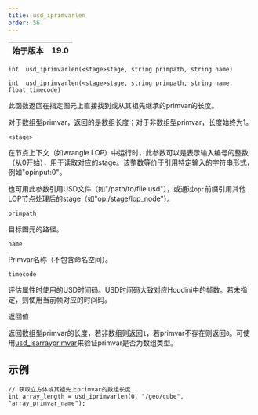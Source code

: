 ```yaml
---
title: usd_iprimvarlen
order: 56
---
```

| 始于版本 | 19.0 |
| --- | --- |

`int  usd_iprimvarlen(<stage>stage, string primpath, string name)`

`int  usd_iprimvarlen(<stage>stage, string primpath, string name, float timecode)`

此函数返回在指定图元上直接找到或从其祖先继承的primvar的长度。

对于数组型primvar，返回的是数组长度；对于非数组型primvar，长度始终为1。

`<stage>`

在节点上下文（如wrangle LOP）中运行时，此参数可以是表示输入编号的整数（从0开始），用于读取对应的stage。该整数等价于引用特定输入的字符串形式，例如"opinput:0"。

也可用此参数引用USD文件（如"/path/to/file.usd"），或通过`op:`前缀引用其他LOP节点处理后的stage（如"op:/stage/lop_node"）。

`primpath`

目标图元的路径。

`name`

Primvar名称（不包含命名空间）。

`timecode`

评估属性时使用的USD时间码。USD时间码大致对应Houdini中的帧数。若未指定，则使用当前帧对应的时间码。

返回值

返回数组型primvar的长度，若非数组则返回`1`，若primvar不存在则返回`0`。可使用[usd_isarrayprimvar](/zh-cn/houdini-vex/usd/usd_isarrayprimvar "检查USD图元上是否存在数组型primvar。")来验证primvar是否为数组类型。

## 示例

```vex
// 获取立方体或其祖先上primvar的数组长度
int array_length = usd_iprimvarlen(0, "/geo/cube", "array_primvar_name");

```
